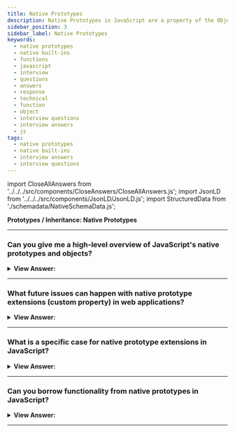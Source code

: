 ```yaml
---
title: Native Prototypes
description: Native Prototypes in JavaScript are a property of the Object.prototype object. It is used to store the Object's properties and methods.
sidebar_position: 3
sidebar_label: Native Prototypes
keywords:
  - native prototypes
  - native built-ins
  - functions
  - javascript
  - interview
  - questions
  - answers
  - response
  - technical
  - function
  - object
  - interview questions
  - interview answers
  - js
tags:
  - native prototypes
  - native built-ins
  - interview answers
  - interview questions
---
```


import CloseAllAnswers from '../../../src/components/CloseAnswers/CloseAllAnswers.js';
import JsonLD from '../../../src/components/JsonLD/JsonLD.js';
import StructuredData from './schemadata/NativeSchemaData.js';

<JsonLD data={StructuredData} />

<head>
  <title>Function Object NFE | JavaScript Frontend Phone Interview</title>
</head>

**Prototypes / Inheritance: Native Prototypes**

<CloseAllAnswers />

---

### Can you give me a high-level overview of JavaScript's native prototypes and objects?

<details>
  <summary><strong>View Answer:</strong></summary>
  <div>
  <div><strong>Interview Response:</strong> The prototype property is present in all custom and built-in native objects, and we can improve their usefulness by adding additional attributes and methods. Native prototypes may only be changed or new ones added, but we cannot remove them.
</div>
  </div>
</details>

---

### What future issues can happen with native prototype extensions (custom property) in web applications?

<details>
  <summary><strong>View Answer:</strong></summary>
  <div>
  <div><strong>Interview Response:</strong> If future browser versions implement Array.prototype.myExtension, their implementation gets overwritten by our extended method, which will not only be less efficient but may also produce a different, nonstandard result. Whether internal or external, conflicts between libraries are another issue that emerges.</div><br />
  <div><strong>Technical Response:</strong> If future browser versions implement Array.prototype.myExtension (either as part of an upgrade to the EcmaScript standard or on their initiative), their implementation gets overridden by the custom one, which will not only be less productive (we can't change browser engine internals in the service of method optimization), but may also produce a different, nonstandard result. However, there is a technique to reduce the danger by testing for the presence of the native property. This choice might result in varying results between browser versions and device platforms. Whether internal or external, conflicts between libraries are another issue that emerges.
  </div><br />

:::note
Although, there is a way to mitigate the risk by checking for the existence of native properties. This behavior could lead to different results in different browsers versions and across device platforms.
:::

  </div>
</details>

---

### What is a specific case for native prototype extensions in JavaScript?

<details>
  <summary><strong>View Answer:</strong></summary>
  <div>
  <div><strong>Interview Response:</strong> You should only use a native prototype extension when you need to create a Polyfill for a method that exists in the JavaScript standard but is not yet supported by a particular JavaScript engine.
</div><br />
  <div><strong className="codeExample">Code Example:</strong><br /><br />

  <div></div>

```js
if (!String.prototype.repeat) {
  // if there's no such method
  // add it to the prototype

  String.prototype.repeat = function (n) {
    // repeat the string n times

    // actually, the code should be a little bit more complex than that
    // (the full algorithm is in the specification)
    // but even an imperfect polyfill is often considered good enough
    return new Array(n + 1).join(this);
  };
}

alert('La'.repeat(3)); // LaLaLa
```

  </div>
  </div>
</details>

---

### Can you borrow functionality from native prototypes in JavaScript?

<details>
  <summary><strong>View Answer:</strong></summary>
  <div>
  <div><strong>Interview Response:</strong> Yes, you may borrow a native prototype method if you require the same functionality. The basic concept is to copy and paste a method from one object into another. We should note that some native prototype approaches often get copied.
</div><br />
  <div><strong className="codeExample">Code Example:</strong> Borrowing the Array Join method…<br /><br />

  <div></div>

```js
let obj = {
  0: 'Hello',
  1: 'JavaScript!',
  length: 2,
};

obj.join = Array.prototype.join;

alert(obj.join(', ')); // Hello, JavaScript!
```

  </div>
  </div>
</details>

---
